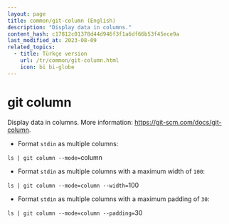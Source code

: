 ```yaml
---
layout: page
title: common/git-column (English)
description: "Display data in columns."
content_hash: c17812c01378d44d946f3f1a6df66b53f45ece9a
last_modified_at: 2023-08-09
related_topics:
  - title: Türkçe version
    url: /tr/common/git-column.html
    icon: bi bi-globe
---
```

# git column

Display data in columns.
More information: <https://git-scm.com/docs/git-column>.

- Format `stdin` as multiple columns:

`ls | git column --mode=`<span class="tldr-var badge badge-pill bg-dark-lm bg-white-dm text-white-lm text-dark-dm font-weight-bold">column</span>

- Format `stdin` as multiple columns with a maximum width of `100`:

`ls | git column --mode=column --width=`<span class="tldr-var badge badge-pill bg-dark-lm bg-white-dm text-white-lm text-dark-dm font-weight-bold">100</span>

- Format `stdin` as multiple columns with a maximum padding of `30`:

`ls | git column --mode=column --padding=`<span class="tldr-var badge badge-pill bg-dark-lm bg-white-dm text-white-lm text-dark-dm font-weight-bold">30</span>
